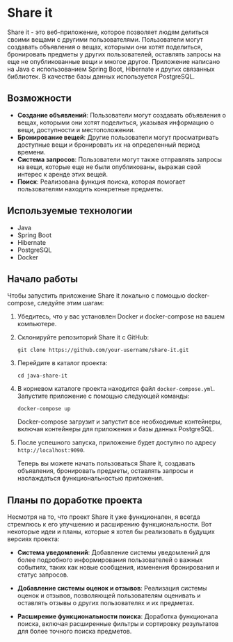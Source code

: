 # Share it

Share it - это веб-приложение, которое позволяет людям делиться своими вещами с другими пользователями. Пользователи
могут создавать объявления о вещах, которыми они хотят поделиться, бронировать предметы у других пользователей,
оставлять запросы на еще не опубликованные вещи и многое другое. Приложение написано на Java с использованием Spring
Boot, Hibernate и других связанных библиотек. В качестве базы данных используется PostgreSQL.  
## Возможности

- **Создание объявлений**: Пользователи могут создавать объявления о вещах, которыми они хотят поделиться, указывая
  информацию о вещи, доступности и местоположении.
- **Бронирование вещей**: Другие пользователи могут просматривать доступные вещи и бронировать их на определенный период
  времени.
- **Система запросов**: Пользователи могут также отправлять запросы на вещи, которые еще не были опубликованы, выражая
  свой интерес к аренде этих вещей.
- **Поиск**: Реализована функция поиска, которая помогает пользователям находить конкретные предметы.

## Используемые технологии

- Java
- Spring Boot
- Hibernate
- PostgreSQL
- Docker

## Начало работы

Чтобы запустить приложение Share it локально с помощью docker-compose, следуйте этим шагам:

1. Убедитесь, что у вас установлен Docker и docker-compose на вашем компьютере.

2. Склонируйте репозиторий Share it с GitHub:

   ```
   git clone https://github.com/your-username/share-it.git
   ```

3. Перейдите в каталог проекта:

   ```
   cd java-share-it
   ```

4. В корневом каталоге проекта находится файл `docker-compose.yml`. Запустите приложение с помощью следующей команды:

   ```
   docker-compose up
   ```

   Docker-compose загрузит и запустит все необходимые контейнеры, включая контейнеры для приложения и базы данных
   PostgreSQL.

5. После успешного запуска, приложение будет доступно по адресу `http://localhost:9090`.

   Теперь вы можете начать пользоваться Share it, создавать объявления, бронировать предметы, оставлять запросы и
   наслаждаться функциональностью приложения.

## Планы по доработке проекта

Несмотря на то, что проект Share it уже функционален, я всегда стремлюсь к его улучшению и расширению функциональности.
Вот некоторые идеи и планы, которые я хотел бы реализовать в будущих версиях проекта:

- **Система уведомлений**: Добавление системы уведомлений для более подробного информирования пользователей о важных
  событиях, таких как новые сообщения, изменения бронирования и статус запросов.

- **Добавление системы оценок и отзывов**: Реализация системы оценок и отзывов, позволяющей пользователям оценивать и
  оставлять отзывы о других пользователях и их предметах.

- **Расширение функциональности поиска**: Доработка функционала поиска, включая расширенные фильтры и сортировку
  результатов для более точного поиска предметов.
